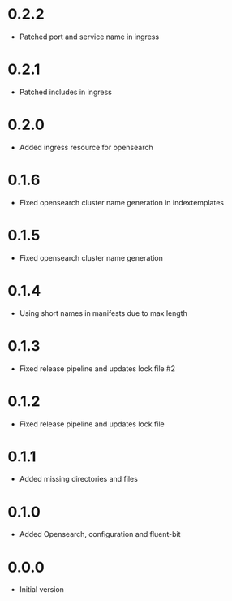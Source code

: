 # 0.2.2
- Patched port and service name in ingress

# 0.2.1
- Patched includes in ingress

# 0.2.0
- Added ingress resource for opensearch

# 0.1.6
- Fixed opensearch cluster name generation in indextemplates

# 0.1.5
- Fixed opensearch cluster name generation

# 0.1.4
- Using short names in manifests due to max length

# 0.1.3
- Fixed release pipeline and updates lock file #2

# 0.1.2
- Fixed release pipeline and updates lock file

# 0.1.1
- Added missing directories and files

# 0.1.0
- Added Opensearch, configuration and fluent-bit

# 0.0.0
- Initial version
